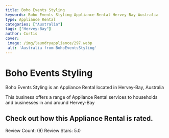 ```yaml
---
title: Boho Events Styling
keywords: Boho Events Styling Appliance Rental Hervey-Bay Australia 
type: Appliance Rental 
categories: ["Australia"]
tags: ["Hervey-Bay"]
author: Curtis
cover:
 image: /img/laundryappliance/297.webp
 alt: 'Australia from BohoEventsStyling'
---
```


# Boho Events Styling
Boho Events Styling is an Appliance Rental located in Hervey-Bay, Australia

This business offers a range of Appliance Rental services to households and businesses in and around Hervey-Bay

## Check out how this Appliance Rental is rated.
Review Count: (9)
Review Stars: 5.0
